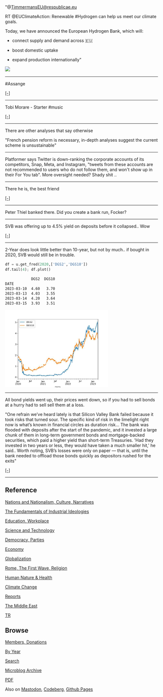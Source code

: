 
"@TimmermansEU@respublicae.eu

RT @EUClimateAction: Renewable #Hydrogen can help us meet our climate goals.  
 
Today, we have announced the European Hydrogen Bank, which will: 
 
- connect supply and demand across 🇪🇺 

- boost domestic uptake  

- expand production internationally"

<img width='340' src='https://files.respublicae.eu/media_attachments/files/110/033/531/357/536/970/original/69a47e3938517536.jpg'/>

---

\#Assange

[[-]](https://youtu.be/WJbotUgx6D8?t=131)

---

Tobi Morare - Starter \#music

[[-]](https://youtu.be/8M3iRaFv7TE)

---

There are other analyses that say otherwise

"French pension reform is necessary, in-depth analyses suggest the
current scheme is unsustainable"

---

Platformer says Twitter is down-ranking the corporate accounts of its
competitors, Snap, Meta, and Instagram, "tweets from these accounts
are not recommended to users who do not follow them, and won't show up
in their For You tab". More oversight needed? Shady shit ..

---

There he is, the best friend

[[-]](mbl/2022/ejagoffcyber.jpg)

---

Peter Thiel banked there. Did you create a bank run, Focker?

---

SVB was offering up to 4.5% yield on deposits before it collapsed.. Wow

[[-]](https://youtu.be/uvm9qrXhqf8?t=1381)

---

2-Year does look little better than 10-year, but not by much.. if
bought in 2020, SVB would still be in trouble.


```python
df = u.get_fred(2020,['DGS2','DGS10'])
df.tail(4); df.plot()
```

```text
            DGS2  DGS10
DATE                   
2023-03-10  4.60   3.70
2023-03-13  4.03   3.55
2023-03-14  4.20   3.64
2023-03-15  3.93   3.51
```

<img width='340' src='mbl/2023/treas1.jpg'/> 

---

All bond yields went up, their prices went down, so if you had to
sell bonds at a hurry had to sell sell them at a loss.

"One refrain we’ve heard lately is that Silicon Valley Bank failed
because it took risks that turned sour. The specific kind of risk in
the limelight right now is what’s known in financial circles as
duration risk... The bank was flooded with deposits after the start of
the pandemic, and it invested a large chunk of them in long-term
government bonds and mortgage-backed securities, which paid a higher
yield than short-term Treasuries. 'Had they invested in two years or
less, they would have taken a much smaller hit,' he said.. Worth
noting, SVB’s losses were only on paper — that is, until the bank
needed to offload those bonds quickly as depositors rushed for the
exits"

[[-]](https://www.marketplace.org/2023/03/16/duration-risk-got-silicon-valley-bank-into-trouble/)

---

## Reference

[Nations and Nationalism, Culture, Narratives](0119/2013/02/nations-and-nationalism.html)

[The Fundamentals of Industrial Ideologies](0119/2011/04/fundamentals-of-industrial-ideologies.html)

[Education, Workplace](0119/2017/09/education-workplace.html)

[Science and Technology](0119/2018/09/science-technology.html)

[Democracy, Parties](0119/2016/11/democracy.html)

[Economy](2021/01/economy.html)

[Globalization](0119/2018/09/globalization.html)

[Rome, The First Wave, Religion](0119/2017/12/rome.html)

[Human Nature & Health](2020/07/human-nature.html)

[Climate Change](2022/01/climate.html)

[Reports](2021/01/reports.html)

[The Middle East](0119/2019/07/middleeast.html)

[TR](../tr/index.html)

## Browse

[Members, Donations](2022/08/members.html)

[By Year](years.html)

[Search](search.html)

[Microblog Archive](mbl/index.html)

[PDF](https://drive.google.com/uc?export=view&id=1FSi-1MnqXVq_PVTEXzzflwN8-7h92N_R)

Also on 
[Mastodon](https://masto.ai/@muratk3n),
[Codeberg](https://muratk5n.codeberg.page/en/),
[Github Pages](https://muratk5n.github.io/thirdwave/en/)

